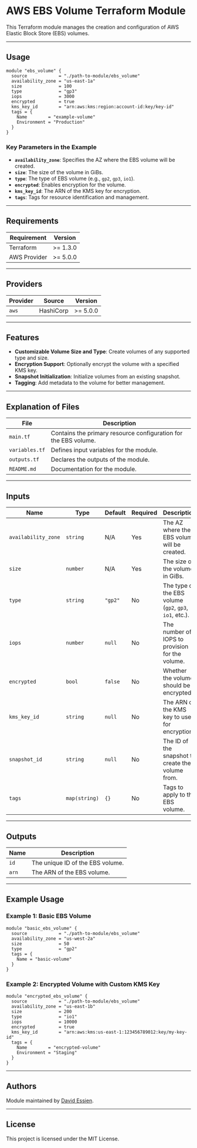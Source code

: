 # AWS EBS Volume Terraform Module

This Terraform module manages the creation and configuration of AWS Elastic Block Store (EBS) volumes.

---

## **Usage**

```hcl
module "ebs_volume" {
  source            = "./path-to-module/ebs_volume"
  availability_zone = "us-east-1a"
  size              = 100
  type              = "gp3"
  iops              = 3000
  encrypted         = true
  kms_key_id        = "arn:aws:kms:region:account-id:key/key-id"
  tags = {
    Name        = "example-volume"
    Environment = "Production"
  }
}
```

### Key Parameters in the Example

- **`availability_zone`**: Specifies the AZ where the EBS volume will be created.
- **`size`**: The size of the volume in GiBs.
- **`type`**: The type of EBS volume (e.g., `gp2`, `gp3`, `io1`).
- **`encrypted`**: Enables encryption for the volume.
- **`kms_key_id`**: The ARN of the KMS key for encryption.
- **`tags`**: Tags for resource identification and management.

---

## **Requirements**

| Requirement  | Version  |
| ------------ | -------- |
| Terraform    | >= 1.3.0 |
| AWS Provider | >= 5.0.0 |

---

## **Providers**

| Provider | Source    | Version  |
| -------- | --------- | -------- |
| `aws`    | HashiCorp | >= 5.0.0 |

---

## **Features**

- **Customizable Volume Size and Type**: Create volumes of any supported type and size.
- **Encryption Support**: Optionally encrypt the volume with a specified KMS key.
- **Snapshot Initialization**: Initialize volumes from an existing snapshot.
- **Tagging**: Add metadata to the volume for better management.

---

## **Explanation of Files**

| File           | Description                                                     |
| -------------- | --------------------------------------------------------------- |
| `main.tf`      | Contains the primary resource configuration for the EBS volume. |
| `variables.tf` | Defines input variables for the module.                         |
| `outputs.tf`   | Declares the outputs of the module.                             |
| `README.md`    | Documentation for the module.                                   |

---

## **Inputs**

| Name                | Type          | Default | Required | Description                                             |
| ------------------- | ------------- | ------- | -------- | ------------------------------------------------------- |
| `availability_zone` | `string`      | N/A     | Yes      | The AZ where the EBS volume will be created.            |
| `size`              | `number`      | N/A     | Yes      | The size of the volume in GiBs.                         |
| `type`              | `string`      | `"gp2"` | No       | The type of the EBS volume (`gp2`, `gp3`, `io1`, etc.). |
| `iops`              | `number`      | `null`  | No       | The number of IOPS to provision for the volume.         |
| `encrypted`         | `bool`        | `false` | No       | Whether the volume should be encrypted.                 |
| `kms_key_id`        | `string`      | `null`  | No       | The ARN of the KMS key to use for encryption.           |
| `snapshot_id`       | `string`      | `null`  | No       | The ID of the snapshot to create the volume from.       |
| `tags`              | `map(string)` | `{}`    | No       | Tags to apply to the EBS volume.                        |

---

## **Outputs**

| Name  | Description                      |
| ----- | -------------------------------- |
| `id`  | The unique ID of the EBS volume. |
| `arn` | The ARN of the EBS volume.       |

---

## **Example Usage**

### Example 1: Basic EBS Volume

```hcl
module "basic_ebs_volume" {
  source            = "./path-to-module/ebs_volume"
  availability_zone = "us-west-2a"
  size              = 50
  type              = "gp2"
  tags = {
    Name = "basic-volume"
  }
}
```

### Example 2: Encrypted Volume with Custom KMS Key

```hcl
module "encrypted_ebs_volume" {
  source            = "./path-to-module/ebs_volume"
  availability_zone = "us-east-1b"
  size              = 200
  type              = "io1"
  iops              = 10000
  encrypted         = true
  kms_key_id        = "arn:aws:kms:us-east-1:123456789012:key/my-key-id"
  tags = {
    Name        = "encrypted-volume"
    Environment = "Staging"
  }
}
```

---

## **Authors**

Module maintained by [David Essien](https://davidessien.com).

---

## **License**

This project is licensed under the MIT License.
